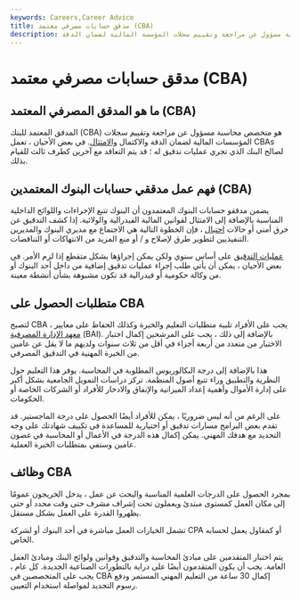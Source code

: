```yaml
---
keywords: Careers,Career Advice
title: مدقق حسابات مصرفي معتمد (CBA)
description: المدقق المصرفي المعتمد هو متخصص محاسبة مسؤول عن مراجعة وتقييم سجلات المؤسسة المالية لضمان الدقة.
---
```


# مدقق حسابات مصرفي معتمد (CBA)
## ما هو المدقق المصرفي المعتمد (CBA)

المدقق المعتمد للبنك (CBA) هو متخصص محاسبة مسؤول عن مراجعة وتقييم سجلات المؤسسات المالية لضمان الدقة والاكتمال [والامتثال](/compliance-program). في بعض الأحيان ، تعمل CBAs لصالح البنك الذي تجري عمليات تدقيق له ؛ قد يتم التعاقد مع آخرين كطرف ثالث للقيام بذلك.

## فهم عمل مدققي حسابات البنوك المعتمدين (CBA)

يضمن مدققو حسابات البنوك المعتمدون أن البنوك تتبع الإجراءات واللوائح الداخلية المناسبة بالإضافة إلى الامتثال لقوانين المالية الفيدرالية والولائية. إذا كشف التدقيق عن خرق أمني أو حالات [احتيال](/fraud) ، فإن الخطوة التالية هي الاجتماع مع مديري البنوك والمديرين التنفيذيين لتطوير طرق لإصلاح و / أو منع المزيد من الانتهاكات أو التناقضات.

[عمليات التدقيق](/audit) على أساس سنوي ولكن يمكن إجراؤها بشكل متقطع إذا لزم الأمر. في بعض الأحيان ، يمكن أن يأتي طلب إجراء عمليات تدقيق إضافية من داخل أحد البنوك أو من وكالة حكومية أو فيدرالية قد تكون مشبوهة بشأن أنشطة معينة.

## متطلبات الحصول على CBA

لتصبح CBA ، يجب على الأفراد تلبية متطلبات التعليم والخبرة وكذلك الحفاظ على معايير [معهد الإدارة المصرفية](/bank-administration-institute) (BAI). بالإضافة إلى ذلك ، يجب على المرشحين إكمال اختبار الاختيار من متعدد من أربعة أجزاء في أقل من ثلاث سنوات ولديهم ما لا يقل عن عامين من الخبرة المهنية في التدقيق المصرفي.

هذا بالإضافة إلى درجة البكالوريوس المطلوبة في المحاسبة. يوفر هذا التعليم حول النظرية والتطبيق وراء تتبع أصول المنظمة. تركز دراسات التمويل الجامعية بشكل أكبر على إدارة الأموال وأهمية إعداد الميزانية والإنفاق والادخار للأفراد أو الشركات الخاصة أو الحكومات.

على الرغم من أنه ليس ضروريًا ، يمكن للأفراد أيضًا الحصول على درجة الماجستير. قد تقدم بعض البرامج مسارات تدقيق أو اختيارية للمساعدة في تكييف شهادتك على وجه التحديد مع هدفك المهني. يمكن إكمال هذه الدرجة في الأعمال أو المحاسبة في غضون عامين وستفي بمتطلبات الخبرة العملية.

## وظائف CBA

بمجرد الحصول على الدرجات العلمية المناسبة والبحث عن عمل ، يدخل الخريجون عمومًا إلى مكان العمل كمستوى مبتدئ ويعملون تحت إشراف مشرف حتى وقت محدد أو حتى يظهروا القدرة على العمل بشكل مستقل.

تشمل الخيارات العمل مباشرة في أحد البنوك أو لشركة CPA أو كمقاول يعمل لحسابه الخاص.

يتم اختبار المتقدمين على مبادئ المحاسبة والتدقيق وقوانين ولوائح البنك ومبادئ العمل العامة. يجب أن يكون المتقدمون أيضًا على دراية بالتطورات الصناعية الجديدة. كل عام ، يجب على المتخصصين في CBA إكمال 30 ساعة من التعليم المهني المستمر ودفع رسوم التجديد لمواصلة استخدام التعيين.

